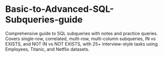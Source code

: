 # Basic-to-Advanced-SQL-Subqueries-guide
Comprehensive guide to SQL subqueries with notes and practice queries. Covers single-row, correlated, multi-row, multi-column subqueries, IN vs EXISTS, and NOT IN vs NOT EXISTS, with 25+ interview-style tasks using Employees, Titanic, and Netflix datasets.
